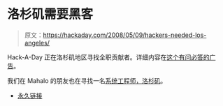 # 洛杉矶需要黑客

> 原文：<https://hackaday.com/2008/05/09/hackers-needed-los-angeles/>

Hack-A-Day 正在洛杉矶地区寻找全职贡献者。详细内容在[这个有问必答的广告](http://losangeles.craigslist.org/wst/wri/669007208.html)。

我们在 Mahalo 的朋友也在寻找一名[系统工程师，洛杉矶](http://www.calacanis.com/2008/05/09/systems-engineer-los-angeles/)。

*   [永久链接](http://losangeles.craigslist.org/wst/wri/669007208.html)